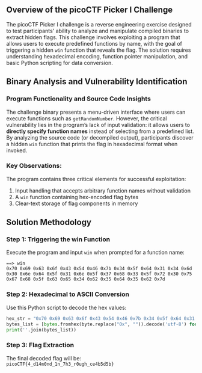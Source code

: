 ## Overview of the picoCTF Picker I Challenge  
The picoCTF Picker I challenge is a reverse engineering exercise designed to test participants' ability to analyze and manipulate compiled binaries to extract hidden flags. This challenge involves exploiting a program that allows users to execute predefined functions by name, with the goal of triggering a hidden `win` function that reveals the flag. The solution requires understanding hexadecimal encoding, function pointer manipulation, and basic Python scripting for data conversion.  

## Binary Analysis and Vulnerability Identification  
### Program Functionality and Source Code Insights  
The challenge binary presents a menu-driven interface where users can execute functions such as `getRandomNumber`. However, the critical vulnerability lies in the program’s lack of input validation: it allows users to **directly specify function names** instead of selecting from a predefined list. By analyzing the source code (or decompiled output), participants discover a hidden `win` function that prints the flag in hexadecimal format when invoked.  

### Key Observations:  
The program contains three critical elements for successful exploitation:  
1. Input handling that accepts arbitrary function names without validation  
2. A `win` function containing hex-encoded flag bytes  
3. Clear-text storage of flag components in memory  

## Solution Methodology  
### Step 1: Triggering the win Function  
Execute the program and input `win` when prompted for a function name:  

```
==> win
0x70 0x69 0x63 0x6f 0x43 0x54 0x46 0x7b 0x34 0x5f 0x64 0x31 0x34 0x6d 0x30 0x6e 0x64 0x5f 0x31 0x6e 0x5f 0x37 0x68 0x33 0x5f 0x72 0x30 0x75 0x67 0x68 0x5f 0x63 0x65 0x34 0x62 0x35 0x64 0x35 0x62 0x7d
```

### Step 2: Hexadecimal to ASCII Conversion  
Use this Python script to decode the hex values:  

```python
hex_str = "0x70 0x69 0x63 0x6f 0x43 0x54 0x46 0x7b 0x34 0x5f 0x64 0x31 0x34 0x6d 0x30 0x6e 0x64 0x5f 0x31 0x6e 0x5f 0x37 0x68 0x33 0x5f 0x72 0x30 0x75 0x67 0x68 0x5f 0x63 0x65 0x34 0x62 0x35 0x64 0x35 0x62 0x7d"
bytes_list = [bytes.fromhex(byte.replace("0x", "")).decode('utf-8') for byte in hex_str.split()]
print(''.join(bytes_list))
```

### Step 3: Flag Extraction  
The final decoded flag will be:  
`picoCTF{4_d14m0nd_1n_7h3_r0ugh_ce4b5d5b}`  



